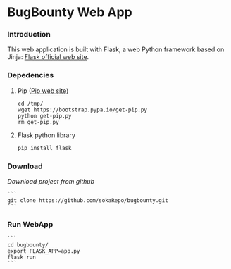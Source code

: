 # BugBounty Web App


### Introduction

This web application is built with Flask, a web Python framework based on Jinja:
[Flask official web site](http://flask.pocoo.org/ "Flask's Homepage").


### Depedencies

1. Pip ([Pip web site](https://pip.pypa.io/en/stable/installing/ "Pip's Homepage"))
	```
	cd /tmp/
	wget https://bootstrap.pypa.io/get-pip.py
	python get-pip.py
	rm get-pip.py
	```
1. Flask python library
	```bash
	pip install flask
	```

### Download

*Download project from github*

	```
	git clone https://github.com/sokaRepo/bugbounty.git
	```

### Run WebApp

	```
	cd bugbounty/
	export FLASK_APP=app.py
	flask run
	```